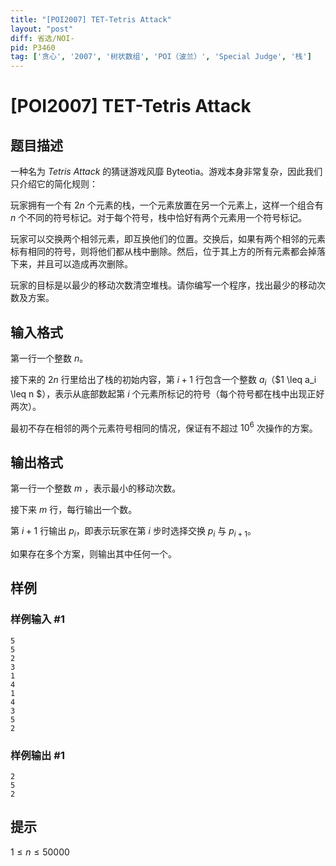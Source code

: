 ```yaml
---
title: "[POI2007] TET-Tetris Attack"
layout: "post"
diff: 省选/NOI-
pid: P3460
tag: ['贪心', '2007', '树状数组', 'POI（波兰）', 'Special Judge', '栈']
---
```

# [POI2007] TET-Tetris Attack
## 题目描述

一种名为 *Tetris Attack* 的猜谜游戏风靡 Byteotia。游戏本身非常复杂，因此我们只介绍它的简化规则：

玩家拥有一个有 $2n$ 个元素的栈，一个元素放置在另一个元素上，这样一个组合有 $n$ 个不同的符号标记。对于每个符号，栈中恰好有两个元素用一个符号标记。

玩家可以交换两个相邻元素，即互换他们的位置。交换后，如果有两个相邻的元素标有相同的符号，则将他们都从栈中删除。然后，位于其上方的所有元素都会掉落下来，并且可以造成再次删除。

玩家的目标是以最少的移动次数清空堆栈。请你编写一个程序，找出最少的移动次数及方案。
## 输入格式

第一行一个整数 $n$。

接下来的 $2n$ 行里给出了栈的初始内容，第 $i+1$ 行包含一个整数 $a_i$（$1 \leq a_i \leq n $），表示从底部数起第 $i$ 个元素所标记的符号（每个符号都在栈中出现正好两次）。

最初不存在相邻的两个元素符号相同的情况，保证有不超过 $10^6$ 次操作的方案。
## 输出格式

第一行一个整数 $m$ ，表示最小的移动次数。

接下来 $m$ 行，每行输出一个数。

第 $i + 1$ 行输出 $p_i$，即表示玩家在第 $i$ 步时选择交换 $p_i$ 与 $p_{i+1}$。

如果存在多个方案，则输出其中任何一个。
## 样例

### 样例输入 #1
```
5
5
2
3
1
4
1
4
3
5
2
```
### 样例输出 #1
```
2
5
2
```
## 提示

$1 \le n \le 50000$
